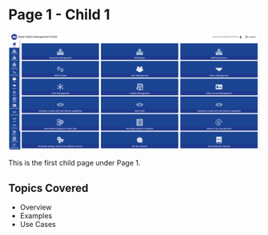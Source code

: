 # Page 1 - Child 1

![Testing Dashboard](../assets/servicePortalhomepage.png)

This is the first child page under Page 1.

## Topics Covered

- Overview
- Examples
- Use Cases